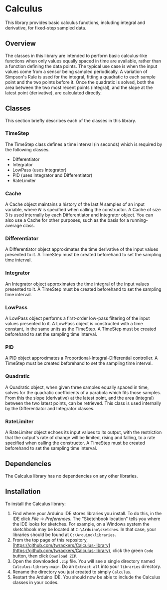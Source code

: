 # Calculus #

This library provides basic calculus functions, including integral and derivative, for fixed-step sampled data.

## Overview ##

The classes in this library are intended to perform basic calculus-like functions when only values equally spaced in time are available, rather than a function defining the data points.  The typical use case is when the input values come from a sensor being sampled periodically.  A variation of Simpson's Rule is used for the integral, fitting a quadratic to each sample point and the two points before it.  Once the quadratic is solved, both the area between the two most recent points (integral), and the slope at the latest point (derivative), are calculated directly.

## Classes ##

This section briefly describes each of the classes in this library.

### TimeStep ###

The TimeStep class defines a time interval (in seconds) which is required by the following classes.

* Differentiator
* Integrator
* LowPass (uses Integrator)
* PID (uses Integrator and Differentiator)
* RateLimiter

### Cache ###

A Cache object maintains a history of the last *N* samples of an input variable, where *N* is specified when calling the constructor.  A Cache of size 3 is used internally by each Differentiator and Integrator object.  You can also use a Cache for other purposes, such as the basis for a running-average class.

### Differentiator ###

A Differentiator object approximates the time derivative of the input values presented to it.  A TimeStep must be created beforehand to set the sampling time interval.

### Integrator ###

An Integrator object approximates the time integral of the input values presented to it.  A TimeStep must be created beforehand to set the sampling time interval.

### LowPass ###

A LowPass object performs a first-order low-pass filtering of the input values presented to it.  A LowPass object is constructed with a time constant, in the same units as the TimeStep.  A TimeStep must be created beforehand to set the sampling time interval.

### PID ###

A PID object approximates a Proportional-Integral-Differential controller.  A TimeStep must be created beforehand to set the sampling time interval.

### Quadratic ###

A Quadratic object, when given three samples equally spaced in time, solves for the quadratic coefficients of a parabola which fits those samples.  From this the slope (derivative) at the latest point, and the area (integral) between the two latest points, can be retrieved.  This class is used internally by the Differentiator and Integrator classes.

### RateLimiter ###

A RateLimiter object echoes its input values to its output, with the restriction that the output's rate of change will be limited, rising and falling, to a rate specified when calling the constructor.  A TimeStep must be created beforehand to set the sampling time interval.

## Dependencies ##

The Calculus library has no dependencies on any other libraries.

## Installation ##

To install the Calculus library:

1. Find where your Arduino IDE stores libraries you install.  To do this, in the IDE click *File -> Preferences*.  The "Sketchbook location" tells you where the IDE looks for sketches.  For example, on a Windows system the sketchbook may be located at `C:\Arduino\sketches`.  In that case, your libraries should be found at `C:\Arduino\libraries`.
2. From the top page of this repository, [https://github.com/twrackers/Calculus-library](https://github.com/twrackers/Calculus-library), click the green `Code` button, then click `Download ZIP`.
3. Open the downloaded `.zip` file.  You will see a single directory named `Calculus-library-main`.  Do an `Extract all` into your `libraries` directory.
4. Rename the directory you just created to simply `Calculus`.
5. Restart the Arduino IDE.  You should now be able to include the Calculus classes in your codes.
